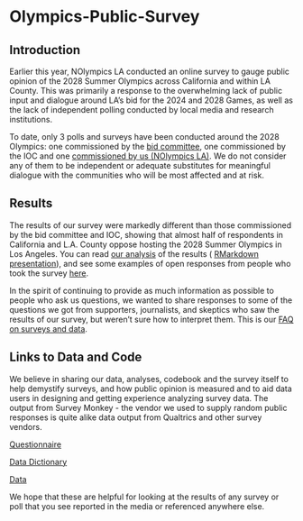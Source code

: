 # Olympics-Public-Survey

## Introduction

Earlier this year, NOlympics LA conducted an online survey to gauge public opinion of the 2028 Summer Olympics across California and within LA County. This was primarily a response to the overwhelming lack of public input and dialogue around LA’s bid for the 2024 and 2028 Games, as well as the lack of independent polling conducted by local media and research institutions.

To date, only 3 polls and surveys have been conducted around the 2028 Olympics: one commissioned by the [bid committee](https://www.insidethegames.biz/media/file/75437/LMU%20Report%20-%20Olympics.pdf), one commissioned by the IOC and one [commissioned by us (NOlympics LA)](https://nolympicsla.com/2018/10/09/survey-results-and-analysis/). We do not consider any of them to be independent or adequate substitutes for meaningful dialogue with the communities who will be most affected and at risk.

## Results 

The results of our survey were markedly different than those commissioned by the bid committee and IOC, showing that almost half of respondents in California and L.A. County oppose hosting the 2028 Summer Olympics in Los Angeles. You can read [our analysis](https://nolympicsla.com/2018/10/09/survey-results-and-analysis/) of the results ( [RMarkdown presentation](https://nolympicsla.github.io/code_survey3-slides.html#1)), and see some examples of open responses from people who took the survey [here](https://nolympicsla.com/2018/10/09/heres-what-real-californians-think-of-the-la-2028-olympics/).

In the spirit of continuing to provide as much information as possible to people who ask us questions, we wanted to share responses to some of the questions we got from supporters, journalists, and skeptics who saw the results of our survey, but weren’t sure how to interpret them. This is our [FAQ on surveys and data](https://nolympicsla.com/2018/11/29/la-2028-olympic-survey-faq/).

## Links to Data and Code

We believe in sharing our data, analyses, codebook and the survey itself to help demystify surveys, and how public opinion is measured and to aid data users in designing and getting experience analyzing survey data. The output from Survey Monkey - the vendor we used to supply random public responses is quite alike data output from Qualtrics and other survey vendors.  

[Questionnaire]("/survey-data/Questionaire_SurveyMonkey.pdf")

[Data Dictionary]("/survey-data/survey_dictionary.csv")

[Data]("/survey-data/survey_respondent_data.csv)

We hope that these are helpful for looking at the results of any survey or poll that you see reported in the media or referenced anywhere else.
